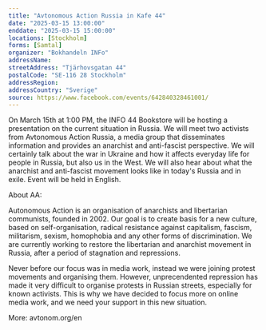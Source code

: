 ```yaml
---
title: "Avtonomous Action Russia in Kafe 44"
date: "2025-03-15 13:00:00"
enddate: "2025-03-15 15:00:00"
locations: [Stockholm]
forms: [Samtal]
organizer: "Bokhandeln INFo"
addressName: 
streetAddress: "Tjärhovsgatan 44"
postalCode: "SE-116 28 Stockholm"
addressRegion:
addressCountry: "Sverige"
source: https://www.facebook.com/events/642840328461001/
---
```

On March 15th at 1:00 PM, the INFO 44 Bookstore will be hosting a presentation on the current situation in Russia. We will meet two activists from Avtonomous Action Russia, a media group that disseminates information and provides an anarchist and anti-fascist perspective. We will certainly talk about the war in Ukraine and how it affects everyday life for people in Russia, but also us in the West. We will also hear about what the anarchist and anti-fascist movement looks like in today's Russia and in exile. Event will be held in English.

About AA:

Autonomous Action is an organisation of anarchists and libertarian communists, founded in 2002. Our goal is to create basis for a new culture, based on self-organisation, radical resistance against capitalism, fascism, militarism, sexism, homophobia and any other forms of discrimination. We are currently working to restore the libertarian and anarchist movement in Russia, after a period of stagnation and repressions.

Never before our focus was in media work, instead we were joining protest movements and organising them. However, unprecendented repression has made it very difficult to organise protests in Russian streets, especially for known activists. This is why we have decided to focus more on online media work, and we need your support in this new situation.

More: avtonom.org/en
